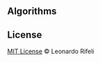 ## Algorithms 

## License

[MIT License](http://leonardorifeli.mit-license.org/) © Leonardo Rifeli
